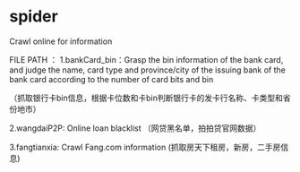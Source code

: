 # spider
Crawl online for information

FILE PATH ：
1.bankCard_bin：Grasp the bin information of the bank card, and judge the name, card type and province/city of the issuing bank of the bank card according to the number of card bits and bin

（抓取银行卡bin信息，根据卡位数和卡bin判断银行卡的发卡行名称、卡类型和省份地市）

2.wangdaiP2P: Online loan blacklist
（网贷黑名单，拍拍贷官网数据）


3.fangtianxia: Crawl Fang.com information
(抓取房天下租房，新房，二手房信息)
  
